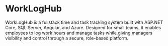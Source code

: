 # WorkLogHub
WorkLogHub is a fullstack time and task tracking system built with ASP.NET Core, SQL Server, Angular, and Azure. Designed for small teams, it enables employees to log work hours and manage tasks while giving managers visibility and control through a secure, role-based platform.
